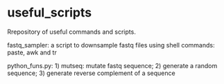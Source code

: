 # useful_scripts
Rrepository of useful commands and scripts.

fastq_sampler: a script to downsample fastq files using shell commands: paste, awk and tr

python_funs.py: 
    1) mutseq: mutate fastq sequence; 
    2) generate a random sequence; 
    3) generate reverse complement of a sequence
